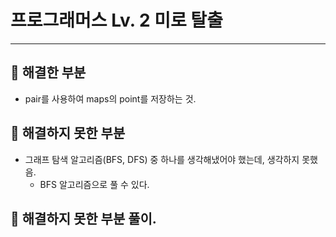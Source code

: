 # 프로그래머스 Lv. 2 미로 탈출
---------------
## 🎉 해결한 부분
- pair를 사용하여 maps의 point를 저장하는 것.

## 🎉 해결하지 못한 부분
- 그래프 탐색 알고리즘(BFS, DFS) 중 하나를 생각해냈어야 했는데, 생각하지 못했음.
	- BFS 알고리즘으로 풀 수 있다.
## 🎉 해결하지 못한 부분 풀이.

